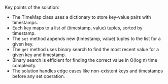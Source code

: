 Key points of the solution:

- The TimeMap class uses a dictionary to store key-value pairs with timestamps.
- Each key maps to a list of (timestamp, value) tuples, sorted by timestamp.
- The `set` method appends new (timestamp, value) tuples to the list for a given key.
- The `get` method uses binary search to find the most recent value for a given key and timestamp.
- Binary search is efficient for finding the correct value in O(log n) time complexity.
- The solution handles edge cases like non-existent keys and timestamps before any set operation.
